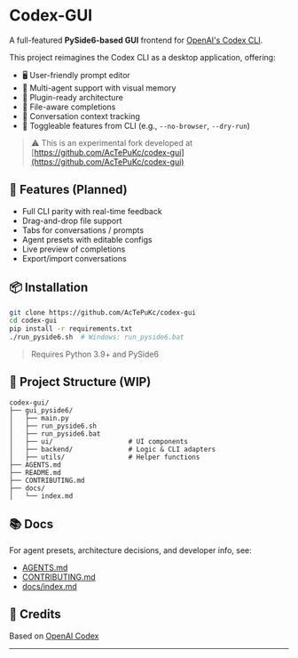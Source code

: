 # Codex-GUI

A full-featured **PySide6-based GUI** frontend for [OpenAI's Codex CLI](https://github.com/openai/codex).

This project reimagines the Codex CLI as a desktop application, offering:

- 🖥️ User-friendly prompt editor
- 🧠 Multi-agent support with visual memory
- 🧩 Plugin-ready architecture
- 📁 File-aware completions
- 💬 Conversation context tracking
- 🔌 Toggleable features from CLI (e.g., `--no-browser`, `--dry-run`)

> ⚠️ This is an experimental fork developed at [https://github.com/AcTePuKc/codex-gui](https://github.com/AcTePuKc/codex-gui)

## 🚀 Features (Planned)

- Full CLI parity with real-time feedback
- Drag-and-drop file support
- Tabs for conversations / prompts
- Agent presets with editable configs
- Live preview of completions
- Export/import conversations

## 📦 Installation

```bash
git clone https://github.com/AcTePuKc/codex-gui
cd codex-gui
pip install -r requirements.txt
./run_pyside6.sh  # Windows: run_pyside6.bat
````

> Requires Python 3.9+ and PySide6

## 🔧 Project Structure (WIP)

```
codex-gui/
├── gui_pyside6/
│   ├── main.py
│   ├── run_pyside6.sh
│   ├── run_pyside6.bat
│   ├── ui/                   # UI components
│   ├── backend/              # Logic & CLI adapters
│   ├── utils/                # Helper functions
├── AGENTS.md
├── README.md
├── CONTRIBUTING.md
├── docs/
│   └── index.md
```

## 📚 Docs

For agent presets, architecture decisions, and developer info, see:

* [AGENTS.md](./AGENTS.md)
* [CONTRIBUTING.md](./CONTRIBUTING.md)
* [docs/index.md](./docs/index.md)

## 🙏 Credits

Based on [OpenAI Codex](https://github.com/openai/codex)

---
